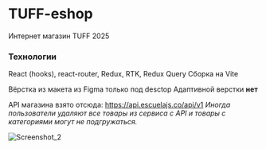 # TUFF-eshop
Интернет магазин TUFF 2025

### Технологии
React (hooks), react-router, Redux, RTK, Redux Query
Сборка на Vite

Вёрстка из макета из Figma только под desctop
Адаптивной верстки **нет**

API магазина взято отсюда: https://api.escuelajs.co/api/v1
_Иногда пользователи удаляют все товары из сервиса с API и товары с категориями могут не подгружаться._

![Screenshot_2](https://github.com/user-attachments/assets/9534161d-c334-4690-b628-a6dd1e52675a)
